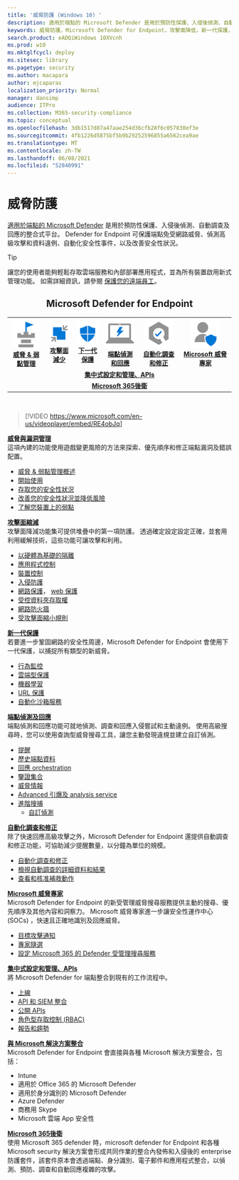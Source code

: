```yaml
---
title: '威脅防護 (Windows 10) '
description: 適用於端點的 Microsoft Defender 是用於預防性保護、入侵後偵測、自動調查及回應的整合式平台。
keywords: 威脅防護，Microsoft Defender for Endpoint，攻擊面降低，新一代保護，端點偵測和回應，自動化調查和回應，microsoft 威脅專家，Microsoft 安全評分的裝置，高級搜尋，網路威脅搜尋，網頁威脅防護
search.product: eADQiWindows 10XVcnh
ms.prod: w10
ms.mktglfcycl: deploy
ms.sitesec: library
ms.pagetype: security
ms.author: macapara
author: mjcaparas
localization_priority: Normal
manager: dansimp
audience: ITPro
ms.collection: M365-security-compliance
ms.topic: conceptual
ms.openlocfilehash: 3db1517d87a47aae254d36cfb28f6c057830ef3e
ms.sourcegitcommit: 4fb1226d5875bf5b9b29252596855a6562cea9ae
ms.translationtype: MT
ms.contentlocale: zh-TW
ms.lasthandoff: 06/08/2021
ms.locfileid: "52840991"
---
```

# <a name="threat-protection"></a>威脅防護
[適用於端點的 Microsoft Defender](/microsoft-365/security/defender-endpoint/microsoft-defender-advanced-threat-protection) 是用於預防性保護、入侵後偵測、自動調查及回應的整合式平台。 Defender for Endpoint 可保護端點免受網路威脅、偵測高級攻擊和資料違例、自動化安全性事件，以及改善安全性狀況。

> [!TIP]
> 讓您的使用者能夠輕鬆存取雲端服務和內部部署應用程式，並為所有裝置啟用新式管理功能。 如需詳細資訊，請參閱 [保護您的遠端員工](/enterprise-mobility-security/remote-work/)。 

<center><h2>Microsoft Defender for Endpoint</center></h2>
<table>
<tr>
<td><a href="#tvm"><center><img src="images/TVM_icon.png" alt="threat and vulnerability icon"> <br><b>威脅 & 弱點管理</b></center></a></td>
<td><a href="#asr"><center><img src="images/asr-icon.png" alt="attack surface reduction icon"> <br><b>攻擊面減少</b></center></a></td>
<td><center><a href="#ngp"><img src="images/ngp-icon.png" alt="next generation protection icon"><br> <b>下一代保護</b></a></center></td>
<td><center><a href="#edr"><img src="images/edr-icon.png" alt="endpoint detection and response icon"><br> <b>端點偵測和回應</b></a></center></td>
<td><center><a href="#ai"><img src="images/air-icon.png" alt="automated investigation and remediation icon"><br> <b>自動化調查和修正</b></a></center></td>
<td><center><a href="#mte"><img src="images/mte-icon.png" alt="microsoft threat experts icon"><br> <b>Microsoft 威脅專家</b></a></center></td>
</tr>
<tr>
<td colspan="7">
<a href="#apis"><center><b>集中式設定和管理、APIs</a></b></center></td>
</tr>
<tr>
<td colspan="7"><a href="#mtp"><center><b>Microsoft 365後衛</a></center></b></td>
</tr>
</table>
<br>

<a name="tvm"></a>


>[!VIDEO https://www.microsoft.com/en-us/videoplayer/embed/RE4obJq]

**[威脅與漏洞管理](next-gen-threat-and-vuln-mgt.md)**<br>
這項內建的功能使用遊戲變更風險的方法來探索、優先順序和修正端點漏洞及錯誤配置。

- [威脅 & 弱點管理概述](next-gen-threat-and-vuln-mgt.md)
- [開始使用](tvm-prerequisites.md)
- [存取您的安全性狀況](tvm-dashboard-insights.md)
- [改善您的安全性狀況並降低風險](tvm-security-recommendation.md)
- [了解您裝置上的弱點](tvm-software-inventory.md)

<a name="asr"></a>

**[攻擊面縮減](overview-attack-surface-reduction.md)**<br>
攻擊面降減功能集可提供堆疊中的第一項防護。 透過確定設定設定正確，並套用利用緩解技術，這些功能可讓攻擊和利用。

- [以硬體為基礎的隔離](overview-hardware-based-isolation.md)
- [應用程式控制](/windows/security/threat-protection/windows-defender-application-control/windows-defender-application-control)
- [裝置控制](/windows/security/threat-protection/device-guard/introduction-to-device-guard-virtualization-based-security-and-windows-defender-application-control)
- [入侵防護](exploit-protection.md)
- [網路保護](network-protection.md)， [web 保護](web-protection-overview.md)
- [受控資料夾存取權](controlled-folders.md)
- [網路防火牆](/windows/security/threat-protection/windows-firewall/windows-firewall-with-advanced-security)
- [受攻擊面縮小規則](attack-surface-reduction.md)

<a name="ngp"></a>

**[新一代保護](/windows/security/threat-protection/microsoft-defender-antivirus/microsoft-defender-antivirus-in-windows-10)**<br>
若要進一步鞏固網路的安全性周邊，Microsoft Defender for Endpoint 會使用下一代保護，以捕捉所有類型的新威脅。

- [行為監控](/windows/security/threat-protection/microsoft-defender-antivirus/configure-real-time-protection-microsoft-defender-antivirus)
- [雲端型保護](/windows/security/threat-protection/microsoft-defender-antivirus/configure-protection-features-microsoft-defender-antivirus)
- [機器學習](/windows/security/threat-protection/microsoft-defender-antivirus/utilize-microsoft-cloud-protection-microsoft-defender-antivirus)
- [URL 保護](/windows/security/threat-protection/microsoft-defender-antivirus/configure-network-connections-microsoft-defender-antivirus)
- [自動化沙箱服務](/windows/security/threat-protection/microsoft-defender-antivirus/configure-block-at-first-sight-microsoft-defender-antivirus)

<a name="edr"></a>

**[端點偵測及回應](overview-endpoint-detection-response.md)**<br>
端點偵測和回應功能可就地偵測、調查和回應入侵嘗試和主動違例。 使用高級搜尋時，您可以使用查詢型威脅搜尋工具，讓您主動發現違規並建立自訂偵測。

- [提醒](alerts-queue.md)
- [歷史端點資料](investigate-machines.md#timeline)
- [回應 orchestration](/windows/security/threat-protection/microsoft-defender-atp/respond-machine-alerts)
- [鑒證集合](respond-machine-alerts.md#collect-investigation-package-from-devices)
- [威脅情報](threat-indicator-concepts.md)
- [Advanced 引爆及 analysis service](respond-file-alerts.md#deep-analysis)
- [進階搜捕](advanced-hunting-overview.md)
    - [自訂偵測](overview-custom-detections.md)

<a name="ai"></a>

**[自動化調查和修正](automated-investigations.md)**<br>
除了快速回應高級攻擊之外，Microsoft Defender for Endpoint 還提供自動調查和修正功能，可協助減少提醒數量，以分鐘為單位的規模。

- [自動化調查和修正](automated-investigations.md)
- [檢視自動調查的詳細資料和結果](auto-investigation-action-center.md)
- [查看和核准補救動作](manage-auto-investigation.md)

<a name="mte"></a>

**[Microsoft 威脅專家](microsoft-threat-experts.md)**<br>
Microsoft Defender for Endpoint 的新受管理威脅搜尋服務提供主動的搜尋、優先順序及其他內容和洞察力。 Microsoft 威脅專家進一步讓安全性運作中心 (SOCs) ，快速且正確地識別及回應威脅。

- [目標攻擊通知](microsoft-threat-experts.md)
- [專家隨選](microsoft-threat-experts.md)
- [設定 Microsoft 365 的 Defender 受管理搜尋服務](configure-microsoft-threat-experts.md)

<a name="apis"></a>

**[集中式設定和管理、APIs](management-apis.md)**<br>
將 Microsoft Defender for 端點整合到現有的工作流程中。
- [上線](onboard-configure.md)
- [API 和 SIEM 整合](configure-siem.md)
- [公開 APIs](apis-intro.md)
- [角色型存取控制 (RBAC)](rbac.md)
- [報告和趨勢](threat-protection-reports.md)

<a name="integration"></a>
**[與 Microsoft 解決方案整合](threat-protection-integration.md)** <br>
 Microsoft Defender for Endpoint 會直接與各種 Microsoft 解決方案整合，包括：
- Intune
- 適用於 Office 365 的 Microsoft Defender
- 適用於身分識別的 Microsoft Defender
- Azure Defender
- 商務用 Skype
- Microsoft 雲端 App 安全性

<a name="mtp"></a>
**[Microsoft 365後衛](/microsoft-365/security/defender/microsoft-threat-protection)**<br>
 使用 Microsoft 365 defender 時，microsoft defender for Endpoint 和各種 Microsoft security 解決方案會形成共同作業的整合內發佈和入侵後的 enterprise 防護套件，該套件原本會透過端點、身分識別、電子郵件和應用程式整合，以偵測、預防、調查和自動回應複雜的攻擊。
